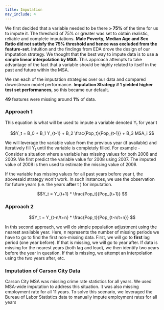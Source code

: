 ```yaml
---
title: Imputation
nav_include: 4
---
```

We first decided that a variable needed to be there **> 75%** of the time for us to impute it. The threshold of 75% or greater was set to obtain realistic, reliable and complete imputations. **Male Poverty, Median Age and Sex Ratio did not satisfy the 75% threshold and hence was excluded from the feature-set**. Intuition and the findings from EDA drove the design of our imputation strategy. We thought that the best way to impute data is to use **a simple linear interpolation by MSA**. This approach attempts to take advantage of the fact that a variable should be highly related to itself in the past and future within the MSA.

We ran each of the imputation strategies over our data and compared downstream model performance. **Imputation Strategy # 1 yielded higher test set performances**, so this became our default.

**49** features were missing around **1%** of data. 

### Approach 1

This equation is what will be used to impute a variable denoted Y<sub>t</sub> for year t

 $$Y_t = B_0 + B_1 Y_{t-1} + B_2 \frac{Pop_t}{Pop_{t-1}} + B_3 MSA_i $$
 
 We will leverage the variable value from the previous year (if available) and iteratively fill Y<sub>t</sub> until the variable is completely filled. For example - Consider a situation where a variable has missing values for both 2008 and 2009. We first predict the variable value for 2008 using 2007. The imputed value of 2008 is then used to estimate the missing value of 2009.
 
 
If the variable has missing values for all past years before year t, the abovesaid strategy won't work. In such instances, we use the observation for future years (i.e. the years **after** t ) for imputation.

 $$Y_t = Y_{t+1} * \frac{Pop_t}{Pop_{t+1}} $$
 
### Approach 2

 
 $$Y_t = Y_{t-n/t+n} * \frac{Pop_t}{Pop_{t-n/t+n}} $$

In this second approach, we will do simple population adjustment using the nearest available year. Here, n represents the number of missing periods we have to go to find the first non-missing data. First, we will go to **first** lag period (one year before). If that is missing, we will go to year after. If data is missing for the nearest years (both lag and lead), we then identify two years before the year in question. If that is missing, we attempt an interpolation using the two years after, etc.

### Imputation of Carson City Data

Carson City MSA was missing crime rate statistics for all years. We used MSA-wide imputation to address this situation. It was also missing employment rate for all 11 years. To solve this scenario, we leveraged the Bureau of Labor Statistics data to manually impute employment rates for all years